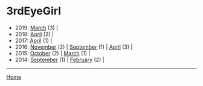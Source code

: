 # 3rdEyeGirl

  * 2019: 
      [March](./3rdeyegirl-2019-03.md) (3) | 
  * 2018: 
      [April](./3rdeyegirl-2018-04.md) (2) | 
  * 2017: 
      [April](./3rdeyegirl-2017-04.md) (1) | 
  * 2016: 
      [November](./3rdeyegirl-2016-11.md) (2) | 
      [September](./3rdeyegirl-2016-09.md) (1) | 
      [April](./3rdeyegirl-2016-04.md) (3) | 
  * 2015: 
      [October](./3rdeyegirl-2015-10.md) (2) | 
      [March](./3rdeyegirl-2015-03.md) (1) | 
  * 2014: 
      [September](./3rdeyegirl-2014-09.md) (1) | 
      [February](./3rdeyegirl-2014-02.md) (2) | 

----

[Home](../)
